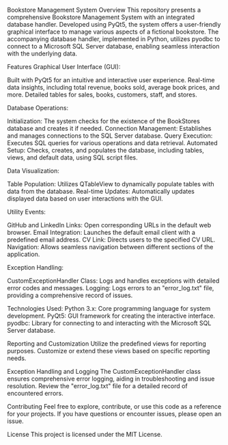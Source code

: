 Bookstore Management System
Overview
This repository presents a comprehensive Bookstore Management System with an integrated database handler. Developed using PyQt5, the system offers a user-friendly graphical interface to manage various aspects of a fictional bookstore. The accompanying database handler, implemented in Python, utilizes pyodbc to connect to a Microsoft SQL Server database, enabling seamless interaction with the underlying data.

Features
Graphical User Interface (GUI):

Built with PyQt5 for an intuitive and interactive user experience.
Real-time data insights, including total revenue, books sold, average book prices, and more.
Detailed tables for sales, books, customers, staff, and stores.

Database Operations:

Initialization: The system checks for the existence of the BookStores database and creates it if needed.
Connection Management: Establishes and manages connections to the SQL Server database.
Query Execution: Executes SQL queries for various operations and data retrieval.
Automated Setup: Checks, creates, and populates the database, including tables, views, and default data, using SQL script files.

Data Visualization:

Table Population: Utilizes QTableView to dynamically populate tables with data from the database.
Real-time Updates: Automatically updates displayed data based on user interactions with the GUI.

Utility Events:

GitHub and LinkedIn Links: Open corresponding URLs in the default web browser.
Email Integration: Launches the default email client with a predefined email address.
CV Link: Directs users to the specified CV URL.
Navigation: Allows seamless navigation between different sections of the application.

Exception Handling:

CustomExceptionHandler Class: Logs and handles exceptions with detailed error codes and messages.
Logging: Logs errors to an "error_log.txt" file, providing a comprehensive record of issues.

Technologies Used:
Python 3.x: Core programming language for system development.
PyQt5: GUI framework for creating the interactive interface.
pyodbc: Library for connecting to and interacting with the Microsoft SQL Server database.

Reporting and Customization
Utilize the predefined views for reporting purposes. Customize or extend these views based on specific reporting needs.

Exception Handling and Logging
The CustomExceptionHandler class ensures comprehensive error logging, aiding in troubleshooting and issue resolution. Review the "error_log.txt" file for a detailed record of encountered errors.

Contributing
Feel free to explore, contribute, or use this code as a reference for your projects. If you have questions or encounter issues, please open an issue.

License
This project is licensed under the MIT License.
